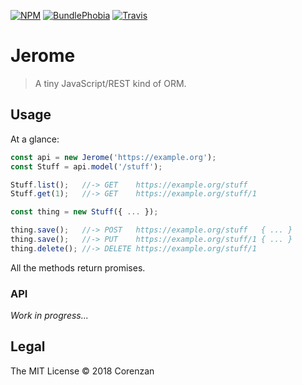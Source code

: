 [![NPM](https://img.shields.io/npm/dt/jerome.svg?style=for-the-badge)](https://www.npmjs.com/package/jerome)
[![BundlePhobia](https://img.shields.io/bundlephobia/minzip/jerome.svg?style=for-the-badge)](https://bundlephobia.com/result?p=jerome)
[![Travis](https://img.shields.io/travis/corenzan/jerome.svg?style=for-the-badge)](https://travis-ci.org/corenzan/jerome)

# Jerome

> A tiny JavaScript/REST kind of ORM.

## Usage

At a glance:

```javascript
const api = new Jerome('https://example.org');
const Stuff = api.model('/stuff');

Stuff.list();   //-> GET    https://example.org/stuff
Stuff.get(1);   //-> GET    https://example.org/stuff/1

const thing = new Stuff({ ... });

thing.save();   //-> POST   https://example.org/stuff   { ... }
thing.save();   //-> PUT    https://example.org/stuff/1 { ... }
thing.delete(); //-> DELETE https://example.org/stuff/1
```

All the methods return promises.

### API

_Work in progress..._

## Legal

The MIT License © 2018 Corenzan
